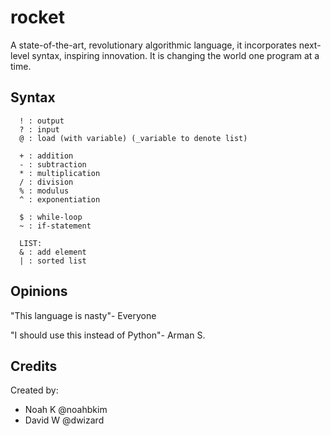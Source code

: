 rocket
======

A state-of-the-art, revolutionary algorithmic language, it incorporates next-level syntax, inspiring innovation.
It is changing the world one program at a time.

Syntax
--------
      ! : output
      ? : input
      @ : load (with variable) (_variable to denote list)

      + : addition
      - : subtraction
      * : multiplication
      / : division
      % : modulus
      ^ : exponentiation

      $ : while-loop
      ~ : if-statement
      
      LIST:
      & : add element
      | : sorted list

Opinions
--------
"This language is nasty"- Everyone

"I should use this instead of Python"- Arman S.

Credits
-------

Created by: 
* Noah K @noahbkim
* David W @dwizard
